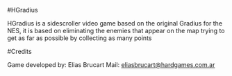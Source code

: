 #HGradius

HGradius is a sidescroller video game based on the original Gradius for the NES, it is based on eliminating the enemies that appear on the map trying to get as far as possible by collecting as many points

#Credits

Game developed by:
Elias Brucart
Mail: eliasbrucart@hardgames.com.ar